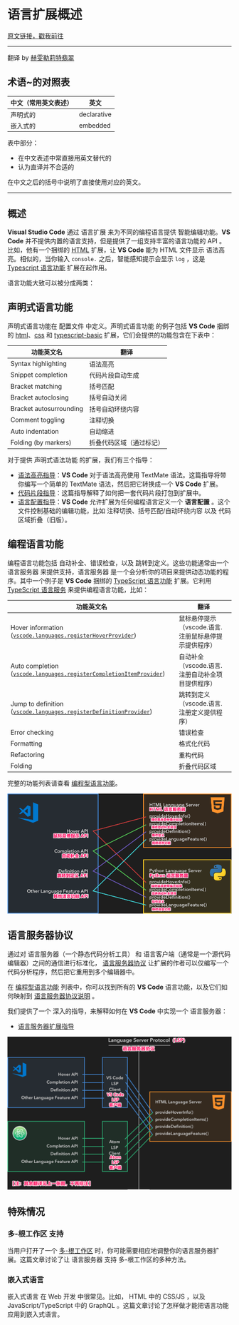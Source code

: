 # 语言扩展概述

[原文链接，戳我前往](https://code.visualstudio.com/api/language-extensions/overview)

------

翻译 by [赫雯勒莉特翡翠](https://github.com/HeveraletLaidCenx)

## 术语~的对照表

|中文（常用英文表述）|英文|
|----|----|
|声明式的|declarative|
|嵌入式的|embedded|

表中部分：

* 在中文表述中常直接用英文替代的
* 认为直译并不合适的

在中文之后的括号中说明了直接使用对应的英文。

------

## 概述

**Visual Studio Code** 通过 语言扩展 来为不同的编程语言提供 智能编辑功能。**VS Code** 并不提供内置的语言支持，但是提供了一组支持丰富的语言功能的 API 。比如，他有一个捆绑的 [HTML](https://github.com/microsoft/vscode/tree/main/extensions/html) 扩展，让 **VS Code** 能为 HTML 文件显示 语法高亮。相似的，当你输入 `console.` 之后，智能感知提示会显示 `log` ，这是 [Typescript 语言功能](../../外部链接文档翻译/Typescript语言功能.md) 扩展在起作用。

语言功能大致可以被分成两类：

## 声明式语言功能

声明式语言功能在 配置文件 中定义。声明式语言功能 的例子包括 **VS Code** 捆绑的 [html](https://github.com/microsoft/vscode/tree/main/extensions/html)、[css](https://github.com/microsoft/vscode/tree/main/extensions/css) 和 [typescript-basic](https://github.com/microsoft/vscode/tree/main/extensions/typescript-basics) 扩展，它们会提供的功能包含在下表中：

|功能英文名|翻译|
|----|----|
|Syntax highlighting|语法高亮|
|Snippet completion|代码片段自动生成|
|Bracket matching|括号匹配|
|Bracket autoclosing|括号自动关闭|
|Bracket autosurrounding|括号自动环绕内容|
|Comment toggling|注释切换|
|Auto indentation|自动缩进|
|Folding (by markers)|折叠代码区域（通过标记）|

对于提供 声明式语法功能 的扩展，我们有三个指导：

* [语法高亮指导](2-扩展API-语言扩展-语法高亮指导.md)：**VS Code** 对于语法高亮使用 TextMate 语法。这篇指导将带你编写一个简单的 TextMate 语法，然后把它转换成一个 **VS Code** 扩展。
* [代码片段指导](4-扩展API-语言扩展-代码片段指导.md)：这篇指导解释了如何把一套代码片段打包到扩展中。
* [语言配置指导](5-扩展API-语言扩展-语言配置指导.md)：**VS Code** 允许扩展为任何编程语言定义一个 **语言配置** 。这个文件控制基础的编辑功能，比如 注释切换、括号匹配/自动环绕内容 以及 代码区域折叠（旧版）。

## 编程语言功能

编程语言功能包括 自动补全、错误检查，以及 跳转到定义。这些功能通常由一个 语言服务器 来提供支持，语言服务器 是一个会分析你的项目来提供动态功能的程序。其中一个例子是 **VS Code** 捆绑的 [TypeScript 语言功能](../../外部链接文档翻译/Typescript语言功能.md) 扩展。它利用 [TypeScript 语言服务](../../外部链接文档翻译/TypeScript语言服务.md) 来提供编程语言功能，比如：

|功能英文名|翻译|
|----|----|
|Hover information ([`vscode.languages.registerHoverProvider`](https://code.visualstudio.com/api/references/vscode-api#languages.registerHoverProvider))|鼠标悬停提示（vscode.语言.注册鼠标悬停提示提供程序）|
|Auto completion ([`vscode.languages.registerCompletionItemProvider`](https://code.visualstudio.com/api/references/vscode-api#languages.registerCompletionItemProvider))|自动补全（vscode.语言.注册自动补全项目提供程序）|
|Jump to definition ([`vscode.languages.registerDefinitionProvider`](https://code.visualstudio.com/api/references/vscode-api#languages.registerDefinitionProvider))|跳转到定义（vscode.语言.注册定义提供程序）|
|Error checking|错误检查|
|Formatting|格式化代码|
|Refactoring|重构代码|
|Folding|折叠代码区域|

完整的功能列表请查看 [编程型语言功能](6-扩展API-语言扩展-编程型语言功能.md)。

![多-语言服务器](img/多-语言服务器.png)

## 语言服务器协议

通过对 语言服务器（一个静态代码分析工具） 和 语言客户端（通常是一个源代码编辑器）之间的通信进行标准化， [语言服务器协议](https://microsoft.github.io/language-server-protocol/) 让扩展的作者可以仅编写一个 代码分析程序，然后把它重用到多个编辑器中。

在 [编程型语言功能](6-扩展API-语言扩展-编程型语言功能.md) 列表中，你可以找到所有的 **VS Code** 语言功能，以及它们如何映射到 [语言服务器协议说明](https://microsoft.github.io/language-server-protocol/specification) 。

我们提供了一个 深入的指导，来解释如何在 **VS Code** 中实现一个 语言服务器：

* [语言服务器扩展指导](7-扩展API-语言扩展-语言服务器扩展指导.md)

![语言服务器可以重用给多个编辑器](img/语言服务器可以重用给多个编辑器.png)

## 特殊情况

### 多-根工作区 支持

当用户打开了一个 [多-根工作区](https://code.visualstudio.com/docs/editor/multi-root-workspaces) 时，你可能需要相应地调整你的语言服务器扩展。这篇文章讨论了让 语言服务器 支持 多-根工作区的多种方法。

### 嵌入式语言

嵌入式语言 在 Web 开发 中很常见。比如， HTML 中的 CSS/JS ，以及 JavaScript/TypeScript 中的 GraphQL 。这篇文章讨论了怎样做才能把语言功能应用到嵌入式语言。
